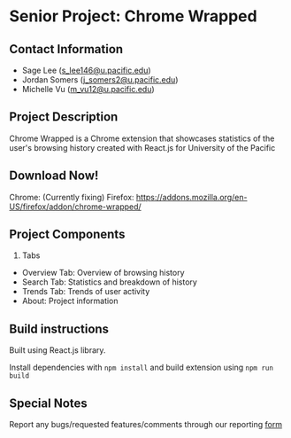 # Senior Project: Chrome Wrapped

## Contact Information
- Sage Lee (s_lee146@u.pacific.edu)
- Jordan Somers (j_somers2@u.pacific.edu)
- Michelle Vu (m_vu12@u.pacific.edu)

## Project Description
Chrome Wrapped is a Chrome extension that showcases statistics of the user's browsing history created with React.js for University of the Pacific

## Download Now!
Chrome: (Currently fixing)
Firefox: https://addons.mozilla.org/en-US/firefox/addon/chrome-wrapped/

## Project Components
1. Tabs
- Overview Tab: Overview of browsing history
- Search Tab: Statistics and breakdown of history
- Trends Tab: Trends of user activity
- About: Project information

## Build instructions
Built using React.js library.

Install dependencies with
```npm install```
and build extension using
```npm run build```

## Special Notes
Report any bugs/requested features/comments through our reporting [form](https://forms.gle/7hnGy6iebANHyCTCA)
